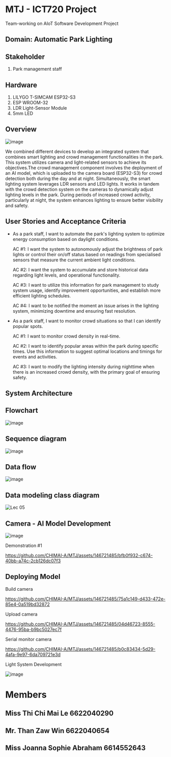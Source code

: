 # MTJ - ICT720 Project
Team-working on AIoT Software Development Project

## Domain: Automatic Park Lighting 
## Stakeholder
1.  Park management staff

## Hardware
1. LILYGO T-SIMCAM ESP32-S3
2. ESP WROOM-32
3. LDR Light-Sensor Module
4. 5mm LED
   


## Overview

   ![image](https://github.com/CHIMAI-A/MTJ/assets/146721485/98aab676-9f42-4344-a8dc-64c4f8c607e8)


We combined different devices to develop an integrated system that combines smart lighting and crowd management functionalities in the park. This system utilizes camera and light-related sensors to achieve its objectives.The crowd management component involves the deployment of an AI model, which is uploaded to the camera board (ESP32-S3) for crowd detection both during the day and at night.
Simultaneously, the smart lighting system leverages LDR sensors and LED lights. It works in tandem with the crowd detection system on the cameras to dynamically adjust lighting levels in the park. During periods of increased crowd activity, particularly at night, the system enhances lighting to ensure better visibility and safety.

   
## User Stories and Acceptance Criteria

- As a park staff, I want to automate the park's lighting system to optimize energy consumption based on daylight conditions.

  AC #1: I want the system to autonomously adjust the brightness of park lights or control their on/off status based on readings from specialised sensors that measure the current ambient light conditions.
      
  AC #2: I want the system to accumulate and store historical data regarding light levels, and operational functionality.
      
  AC #3: I want to utilize this information for park management to study system usage, identify improvement opportunities, and establish more efficient lighting schedules.
      
  AC #4: I want to be notified the moment an issue arises in the lighting system, minimizing downtime and ensuring fast resolution.

- As a park staff, I want to monitor crowd situations so that I can identify popular spots.

  AC #1: I want to monitor crowd density in real-time.
      
  AC #2: I want to identify popular areas within the park during specific times. Use this information to suggest optimal locations and timings for events and activities.
      
  AC #3: I want to modify the lighting intensity during nighttime when there is an increased crowd density, with the primary goal of ensuring safety.
      

## System Architecture


## Flowchart
  
  
   ![image](https://github.com/CHIMAI-A/MTJ/assets/146721485/3b3c5f75-3d79-40e5-8893-2ca0cb19aba4)
   

## Sequence diagram


   ![image](https://github.com/CHIMAI-A/MTJ/assets/146721485/84bed13c-472d-4afc-832a-75b39fb2ec28)


## Data flow
  

   ![image](https://github.com/CHIMAI-A/MTJ/assets/146721485/d9ca2f64-d08f-4a67-8715-e5fd4dc98f28)
   

## Data modeling class diagram
  

   ![Lec 05](https://github.com/CHIMAI-A/MTJ/assets/64695311/0abe512b-a569-4724-96e0-c271781d8026)


## Camera - AI Model Development

   ![image](https://github.com/CHIMAI-A/MTJ/assets/146721485/44266252-82f3-4558-834c-a6e03456be87)
   
Demonstration #1


https://github.com/CHIMAI-A/MTJ/assets/146721485/bfb0f932-c674-40bb-a74c-2cb126dc07f3


## Deploying Model

Build camera

https://github.com/CHIMAI-A/MTJ/assets/146721485/75a1c149-d433-472e-85e4-0a519bd32872

Upload camera

https://github.com/CHIMAI-A/MTJ/assets/146721485/04d46723-8555-4476-95ba-b9bc5027ec7f

Serial monitor camera

https://github.com/CHIMAI-A/MTJ/assets/146721485/b0c83434-5d29-4afa-9e97-6da709721e3d

Light System Development 

![image](https://github.com/CHIMAI-A/MTJ/assets/64695311/5b70659b-e8bc-4589-b084-74344eacdd80)



# Members
## Miss Thi Chi Mai Le 6622040290

## Mr.  Than Zaw Win 6622040654

## Miss Joanna Sophie Abraham 6614552643
